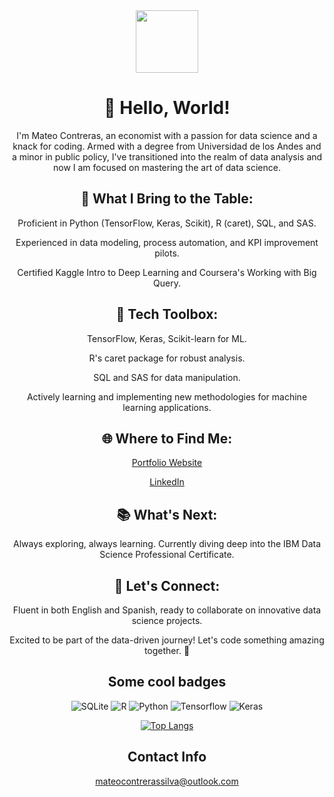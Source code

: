 
<div id="header" align="center">
  <img src="https://media.giphy.com/media/M9gbBd9nbDrOTu1Mqx/giphy.gif" width="100"/>





# 👋 Hello, World!

I'm Mateo Contreras, an economist with a passion for data science and a knack for coding. Armed with a degree from Universidad de los Andes and a minor in public policy, I've transitioned into the realm of data analysis and now I am focused on mastering the art of data science.


## 🚀 What I Bring to the Table:
Proficient in Python (TensorFlow, Keras, Scikit), R (caret), SQL, and SAS.

Experienced in data modeling, process automation, and KPI improvement pilots.

Certified Kaggle Intro to Deep Learning and Coursera's Working with Big Query.

## 🔧 Tech Toolbox:
TensorFlow, Keras, Scikit-learn for ML.

R's caret package for robust analysis.

SQL and SAS for data manipulation.

Actively learning and implementing new methodologies for machine learning applications.

## 🌐 Where to Find Me:
[Portfolio Website](https://mateocontrerass.github.io/)

[LinkedIn](https://www.linkedin.com/in/mateocontreras/)

## 📚 What's Next:
Always exploring, always learning. Currently diving deep into the IBM Data Science Professional Certificate.

## 💬 Let's Connect:
Fluent in both English and Spanish, ready to collaborate on innovative data science projects.

Excited to be part of the data-driven journey! Let's code something amazing together. 🚀

## Some cool badges
  ![SQLite](https://img.shields.io/badge/sqlite-%2307405e.svg?style=for-the-badge&logo=sqlite&logoColor=white) 
  ![R](https://img.shields.io/badge/r-%23276DC3.svg?style=for-the-badge&logo=r&logoColor=white)
  ![Python](https://img.shields.io/badge/python-3670A0?style=for-the-badge&logo=python&logoColor=ffdd54)
  ![Tensorflow](https://img.shields.io/badge/TensorFlow-FF6F00?style=for-the-badge&logo=tensorflow&logoColor=white)
  ![Keras](https://img.shields.io/badge/Keras-FF0000?style=for-the-badge&logo=keras&logoColor=white)

  
[![Top Langs](https://github-readme-stats.vercel.app/api/top-langs/?username=mateocontrerass)](https://github.com/anuraghazra/github-readme-stats)

## Contact Info
mateocontrerassilva@outlook.com


 <img src="https://komarev.com/ghpvc/?username=mateocontrerass&style=flat-square&color=blue" alt=""/>
  













